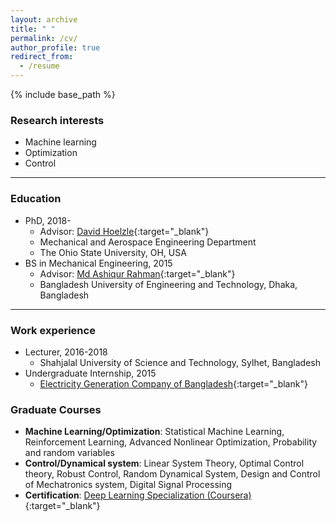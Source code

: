 ```yaml
---
layout: archive
title: " "
permalink: /cv/
author_profile: true
redirect_from:
  - /resume
---
```


{% include base_path %}

  
### Research interests

* Machine learning 
* Optimization
* Control

----------------------------

### Education

* PhD, 2018- 
  * Advisor: [David Hoelzle](https://hrl.engineering.osu.edu/people/hoelzle.1){:target="_blank"}
  * Mechanical and Aerospace Engineering Department
  * The Ohio State University, OH, USA
* BS in Mechanical Engineering, 2015 
  * Advisor: [Md Ashiqur Rahman](https://ashiqurrahman.buet.ac.bd/){:target="_blank"}
  * Bangladesh University of Engineering and Technology, Dhaka, Bangladesh

--------------------------------

### Work experience

* Lecturer, 2016-2018
  * Shahjalal University of Science and Technology, Sylhet, Bangladesh
* Undergraduate Internship, 2015
  * [Electricity Generation Company of Bangladesh](http://www.egcb.gov.bd/){:target="_blank"}

### Graduate Courses
* **Machine Learning/Optimization**: Statistical Machine Learning, Reinforcement Learning, Advanced Nonlinear Optimization, Probability and random variables
* **Control/Dynamical system**: Linear System Theory, Optimal Control theory, Robust Control, Random Dynamical System, Design and Control of Mechatronics system, Digital Signal Processing
* **Certification**: [Deep Learning Specialization (Coursera)](https://www.coursera.org/account/accomplishments/specialization/3YZLSAFPSVB8){:target="_blank"}

  